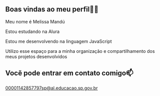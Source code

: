 ## Boas vindas ao meu perfil💙💙

Meu nome é Melissa Mandú

Estou estudando na Alura

Estou me desenvolvendo na linguagem JavaScript

Utilizo esse espaço para a minha organização e compartilhamento dos meus projetos desenvolvidos

## Vocẽ pode entrar em contato comigo📫

00001142857797sp@al.educacao.sp.gov.br
